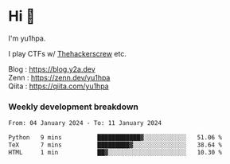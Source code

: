 # Hi 👋

I'm yu1hpa.

I play CTFs w/ [Thehackerscrew](https://www.thehackerscrew.team/) etc.

Blog : https://blog.y2a.dev  
Zenn : https://zenn.dev/yu1hpa  
Qiita : https://qiita.com/yu1hpa  

### Weekly development breakdown

<!--START_SECTION:waka-->

```txt
From: 04 January 2024 - To: 11 January 2024

Python   9 mins          ████████████▓░░░░░░░░░░░░   51.06 %
TeX      7 mins          █████████▓░░░░░░░░░░░░░░░   38.64 %
HTML     1 min           ██▓░░░░░░░░░░░░░░░░░░░░░░   10.30 %
```

<!--END_SECTION:waka-->

